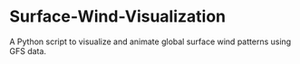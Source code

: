 # Surface-Wind-Visualization
A Python script to visualize and animate global surface wind patterns using GFS data.
